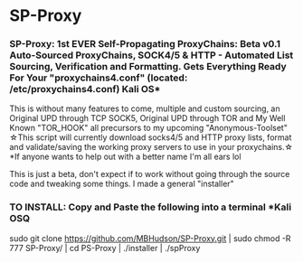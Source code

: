 # SP-Proxy
### SP-Proxy: 1st EVER Self-Propagating ProxyChains: Beta v0.1 Auto-Sourced ProxyChains, SOCK4/5 & HTTP - Automated List Sourcing, Verification and Formatting. Gets Everything Ready For Your "proxychains4.conf" (located: /etc/proxychains4.conf) Kali OS*
This is without many features to come, multiple and custom sourcing, an Original UPD through TCP SOCK5, Original UPD through TOR and My Well Known "TOR_HOOK" all precursors to my upcoming "Anonymous-Toolset"
☆This script will currently download socks4/5 and HTTP proxy lists, format and validate/saving the working proxy servers to use in your proxychains.☆
*If anyone wants to help out with a better name I'm all ears lol

This is just a beta, don't expect if to work without going through the source code and tweaking some things. I made a general "installer"
### TO INSTALL: Copy and Paste the following into a terminal *Kali OSQ
sudo git clone https://github.com/MBHudson/SP-Proxy.git | sudo chmod -R 777 SP-Proxy/ | cd PS-Proxy | ./installer | ./spProxy
